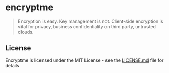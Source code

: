 # encryptme

> Encryption is easy. Key management is not.
Client-side encryption is vital for privacy, business confidentiality on third party, untrusted clouds.

## License
Encryptme is licensed under the MIT License - see the [LICENSE.md](LICENSE.md) file for details
